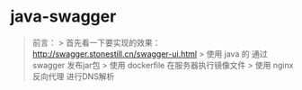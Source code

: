 # java-swagger
> 前言： > 首先看一下要实现的效果： http://swagger.stonestill.cn/swagger-ui.html > 使用 java 的 通过 swagger 发布jar包 > 使用 dockerfile 在服务器执行镜像文件 > 使用 nginx 反向代理 进行DNS解析
